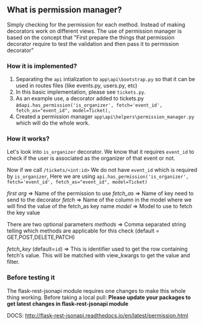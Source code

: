 ## **What is permission manager?**
Simply checking for the permission for each method. Instead of making decorators work on different views. The use of permission manager is based on the concept that "First prepare the things that permission decorator require to test the validation and then pass it to permission decorator"

### **How it is implemented?**

1. Separating the ```api``` intialization  to `app\api\bootstrap.py` so that it can be used in routes files  (like events.py, users.py, etc)
2. In this basic implementation, please see `tickets.py`.
3. As an example use, a decorator added to tickets.py as`api.has_permission('is_organizer', fetch='event_id', fetch_as="event_id", model=Ticket),`
4. Created a permission manager `app\api\helpers\permission_manager.py` which will do the whole work.

### **How it works?**
Let's look into `is_organizer` decorator. We know that it requires `event_id` to check if the user is associated as the organizer of that event or not.

Now if we call `/tickets/<int:id>` We do not have ```event_id``` which is required by `is_organizer`, Here we are using 
`api.has_permission('is_organizer', fetch='event_id', fetch_as="event_id", model=Ticket) `

_first arg_ => Name of the permission to use
_fetch_as_ => Name of key need to send to the decorator
_fetch_ => Name of the column in the model where we will find the value of the fetch_as key name
_model_ => Model to use to fetch the key value

There are two optional parameters
_methods_ => Comma separated string telling which methods are applicable for this check (default = GET,POST,DELETE,PATCH)

_fetch_key_ (default=`id`) => This is identifier used to get the row containing fetch's value. This will be matched with view_kwargs to get the value and filter.

### **Before testing it**
The flask-rest-jsonapi module requires one changes to make this whole thing working. Before taking a local pull:
**Please update your packages to get latest changes in flask-rest-jsonapi module**


DOCS: http://flask-rest-jsonapi.readthedocs.io/en/latest/permission.html